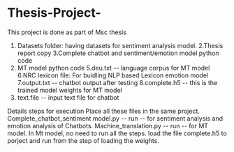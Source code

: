 # Thesis-Project-
This project is done as part of Msc thesis 

1. Datasets folder: having datasets for sentiment analysis model.
2.Thesis report copy 
3.Complete chatbot and sentiment/emotion model  python code
4. MT model python code
5.deu.txt -- language corpus for MT model
6.NRC lexicon file: For buidling NLP based Lexicon emotion model
7.output.txt -- chatbot output after testing
8.complete.h5 -- this is the trained model weights for MT model
9. text.file -- input text file for chatbot

Details steps for execution
Place all these files in the same project.
Complete_chatbot_sentiment model.py -- run -- for sentiment analysis and emotion analysis of Chatbots.
Machine_translation.py -- run -- for MT model. In Mt model, no need to  run all the steps. load the file complete.h5 to porject and run from the step of loading the weights.

